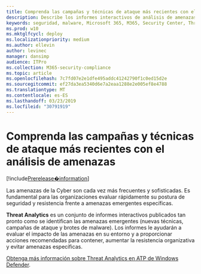 ```yaml
---
title: Comprenda las campañas y técnicas de ataque más recientes con el análisis de amenazas
description: Describe los informes interactivos de análisis de amenazas
keywords: seguridad, malware, Microsoft 365, M365, Security Center, Threat Analytics, Windows Defender ATP, Cyber, Security postura, amenazas emergentes
ms.prod: w10
ms.mktglfcycl: deploy
ms.localizationpriority: medium
ms.author: ellevin
author: levinec
manager: dansimp
audience: ITPro
ms.collection: M365-security-compliance
ms.topic: article
ms.openlocfilehash: 7c7fd07e2e1dfe495addc41242790f1c0ed15d2e
ms.sourcegitcommit: ef27da3ea5340d6e7a2eaa1288e2e005ef8e4788
ms.translationtype: MT
ms.contentlocale: es-ES
ms.lasthandoff: 03/23/2019
ms.locfileid: "30791919"
---
```

# <a name="understand-the-latest-attack-campaigns-and-techniques-with-threat-analytics"></a>Comprenda las campañas y técnicas de ataque más recientes con el análisis de amenazas

[!include[Prerelease�information](prerelease.md)]

Las amenazas de la Cyber son cada vez más frecuentes y sofisticadas. Es fundamental para las organizaciones evaluar rápidamente su postura de seguridad y resistencia frente a amenazas emergentes específicas.

**Threat Analytics** es un conjunto de informes interactivos publicados tan pronto como se identifican las amenazas emergentes (nuevas técnicas, campañas de ataque y brotes de malware). Los informes le ayudarán a evaluar el impacto de las amenazas en su entorno y a proporcionar acciones recomendadas para contener, aumentar la resistencia organizativa y evitar amenazas específicas.

[Obtenga más información sobre Threat Analytics en ATP de Windows Defender](https://docs.microsoft.com/en-us/windows/security/threat-protection/windows-defender-atp/threat-analytics).  